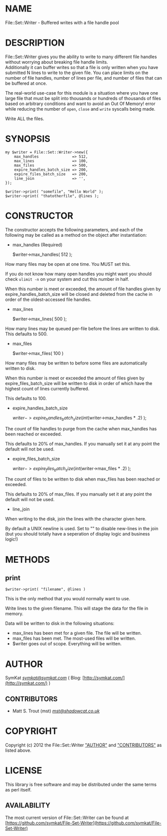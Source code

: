 # NAME

File::Set::Writer - Buffered writes with a file handle pool

# DESCRIPTION

File::Set::Writer gives you the ability to write to many different 
file handles without worrying about breaking file handle limits.  
Additionally it can buffer writes so that a file is only written when
you have submitted N lines to write to the given file.  You can
place limits on the number of file handles, number of lines per
file, and number of files that can be buffered at once.  

The real-world use-case for this module is a situation where you have
one large file that must be split into thousands or hundreds of thousands
of files based on arbitrary conditions and want to avoid an Out Of Memory!
error while reducing the number of `open`, `close` and `write` syscalls 
being made.

Write ALL the files.

# SYNOPSIS

    my $writer = File::Set::Writer->new({
        max_handles               => 512,
        max_lines                 => 100,
        max_files                 => 500,
        expire_handles_batch_size => 200,
        expire_files_batch_size   => 200,
        line_join                 => '',
    });

    $writer->print( "somefile", "Hello World" );
    $writer->print( "thatotherfile", @lines );

# CONSTRUCTOR

The constructor accepts the following parameters, and
each of the following may be called as a method on the
object after instantiation:

- max\_handles (Required)

    $writer->max_handles( 512 );

How many files may be open at one time.  You MUST set this.

If you do not know how many open handles you might want you
should check `ulimit -n` on your system and cut this number
in half.

When this number is meet or exceeded, the amount of file
handles given by expire\_handles\_batch\_size will be closed
and deleted from the cache in order of the oldest-accessed
file handles.

- max\_lines

    $writer->max_lines( 500 );

How many lines may be queued per-file before the lines
are written to disk.  This defaults to 500.

- max\_files

    $writer->max_files( 100 )

How many files may be written to before some files are
automatically written to disk.  

When this number is meet or exceeded the amount of files
given by expire\_files\_batch\_size will be written to disk
in order of which have the highest count of lines currently
buffered.

This defaults to 100.

- expire\_handles\_batch\_size

    $writer->expire_handles_batch_size( int($writer->max_handles * .2) );

The count of file handles to purge from the cache when 
max\_handles has been reached or exceeded.

This defaults to 20% of max\_handles.  If you manually
set it at any point the default will not be used.

- expire\_files\_batch\_size

    $writer->expire_files_batch_size( int($writer->max_files * .2) );

The count of files to be written to disk when max\_files
has been reached or exceeded.

This defaults to 20% of max\_files.  If you manually
set it at any point the default will not be used.

- line\_join

When writing to the disk, join the lines with the character
given here.

By default a UNIX newline is used.  Set to "" to disable new-lines 
in the join (but you should totally have a seperation of display logic 
and business logic!)

# METHODS

## print

    $writer->print( "filename", @lines )

This is the only method that you would normally want to use.

Write lines to the given filename.  This will stage the data 
for the file in memory.  

Data will be written to disk in the following situations:

- max\_lines has been met for a given file.  The file will be written.
- max\_files has been met.  The most-used files will be written.
- $writer goes out of scope.  Everything will be written.

# AUTHOR

SymKat _<symkat@symkat.com>_ ( Blog: [http://symkat.com/](http://symkat.com/) )

## CONTRIBUTORS

- Matt S. Trout (mst) _<mst@shadowcat.co.uk>_

# COPYRIGHT

Copyright (c) 2012 the File::Set::Writer ["AUTHOR"](#AUTHOR) and 
["CONTRIBUTORS"](#CONTRIBUTORS) as listed above.

# LICENSE 

This library is free software and may be distributed under the 
same terms as perl itself.

## AVAILABILITY

The most current version of File::Set::Writer can be found 
at [https://github.com/symkat/File-Set-Writer](https://github.com/symkat/File-Set-Writer)
